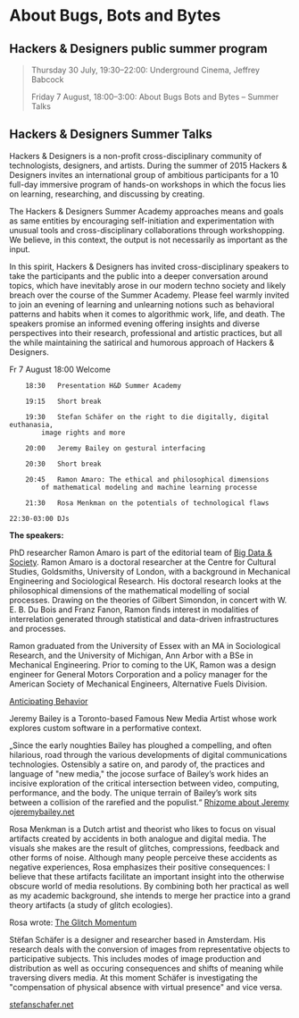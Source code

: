 About Bugs, Bots and Bytes
==========================

Hackers & Designers public summer program
--------------------------------------

> Thursday 30 July, 19:30–22:00: Underground Cinema, Jeffrey Babcock	
>
> Friday 7 August, 18:00–3:00: About Bugs Bots and Bytes – Summer Talks


Hackers & Designers Summer Talks
-------------------------------

Hackers & Designers is a non-profit cross-disciplinary community of technologists, designers, and artists. During the summer of 2015 Hackers & Designers invites an international group of ambitious participants for a 10 full-day immersive program of hands-on workshops in which the focus lies on learning, researching, and discussing by creating.   

The Hackers & Designers Summer Academy approaches means and goals as same entities by encouraging self-initiation and experimentation with unusual tools and cross-disciplinary collaborations through workshopping. We believe, in this context, the output is not necessarily as important as the input. 

In this spirit, Hackers & Designers has invited cross-disciplinary speakers to take the participants and the public into a deeper conversation around topics, which have inevitably arose in our modern techno society and likely breach over the course of the Summer Academy. Please feel warmly invited to join an evening of learning and unlearning notions such as behavioral patterns and habits when it comes to algorithmic work, life, and death. 
The speakers promise an informed evening offering insights and diverse perspectives into their research, professional and artistic practices, but all the while maintaining the satirical and humorous approach of Hackers & Designers.


Fr 7 August	18:00	Welcome

		18:30	Presentation H&D Summer Academy

		19:15	Short break

		19:30	Stefan Schäfer on the right to die digitally, digital euthanasia, 
			image rights and more

		20:00	Jeremy Bailey on gestural interfacing

		20:30	Short break

		20:45	Ramon Amaro: The ethical and philosophical dimensions
			of mathematical modeling and machine learning processe

		21:30	Rosa Menkman on the potentials of technological flaws 
		
	22:30-03:00	DJs



**The speakers:** 


PhD researcher Ramon Amaro is part of the editorial team of [Big Data & Society](http://bigdatasoc.blogspot.nl/p/editoial-team.html). Ramon Amaro is a doctoral researcher at the Centre for Cultural Studies, Goldsmiths, University of London, with a background in Mechanical Engineering and Sociological Research. His doctoral research looks at the philosophical dimensions of the mathematical modelling of social processes. Drawing on the theories of Gilbert Simondon, in concert with W. E. B. Du Bois and Franz Fanon, Ramon finds interest in modalities of interrelation generated through statistical and data-driven infrastructures and processes.

Ramon graduated from the University of Essex with an MA in Sociological Research, and the University of Michigan, Ann Arbor with a BSe in Mechanical Engineering. Prior to coming to the UK, Ramon was a design engineer for General Motors Corporation and a policy manager for the American Society of Mechanical Engineers, Alternative Fuels Division. 

[Anticipating Behavior](https://www.ica.org.uk/whats-on/fig-2-2250-anticipating-behaviour)  
   
   
Jeremy Bailey is a Toronto-based Famous New Media Artist whose work explores custom
software in a performative context. 

„Since the early noughties Bailey has ploughed a compelling, and often hilarious, road through the various developments of digital communications technologies. Ostensibly a satire on, and parody of, the practices and language of "new media," the jocose surface of Bailey’s work hides an incisive exploration of the critical intersection between video, computing, performance, and the body. The unique terrain of Bailey’s work sits between a collision of the rarefied and the populist.“ 
[Rhizome about Jeremy](http://rhizome.org/editorial/2013/apr/17/patents-pending/)   
o[jeremybailey.net](http://www.jeremybailey.net/)   
   
   
Rosa Menkman is a Dutch artist and theorist who likes to focus on visual artifacts created by accidents in both analogue and digital media. The visuals she makes are the result of glitches, compressions, feedback and other forms of noise. Although many people perceive these accidents as negative experiences, Rosa emphasizes their positive consequences: I believe that these artifacts facilitate an important insight into the otherwise obscure world of media resolutions.
By combining both her practical as well as my academic background, she intends to merge her practice into a grand theory artifacts (a study of glitch ecologies).   
   
Rosa wrote: [The Glitch Momentum](http://issuu.com/instituteofnetworkcultures/docs/glitchmomentum?e=3130431/2681915)      
   
   
Stëfan Schäfer is a designer and researcher based in Amsterdam. His research deals with the conversion of images from representative objects to participative subjects. This includes modes of image production and distribution as well as occuring consequences and shifts of meaning while traversing divers media. At this moment Schäfer is investigating the "compensation of physical absence with virtual presence" and vice versa. 
   
[stefanschafer.net](http://stefanschafer.net/)
